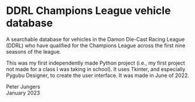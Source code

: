 # DDRL Champions League vehicle database
A searchable database for vehicles in the Damon Die-Cast Racing League (DDRL) who have qualified for the Champions League across the first nine seasons of the league.

This was my first independently made Python project (i.e., my first project not made for a class I was taking in school). It uses Tkinter, and especially Pygubu Designer, to create the user interface. It was made in June of 2022.

Peter Jungers  
January 2023
